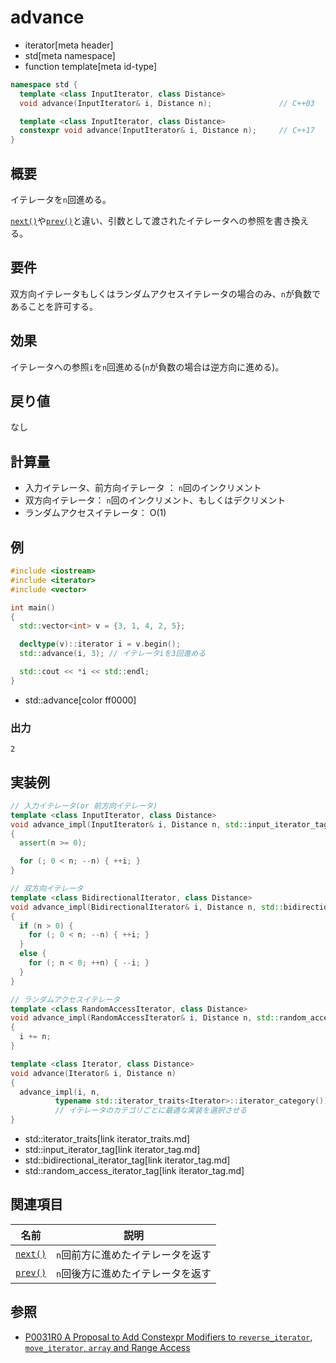 # advance
* iterator[meta header]
* std[meta namespace]
* function template[meta id-type]

```cpp
namespace std {
  template <class InputIterator, class Distance>
  void advance(InputIterator& i, Distance n);               // C++03

  template <class InputIterator, class Distance>
  constexpr void advance(InputIterator& i, Distance n);     // C++17
}
```

## 概要
イテレータを`n`回進める。

[`next()`](next.md)や[`prev()`](prev.md)と違い、引数として渡されたイテレータへの参照を書き換える。

## 要件
双方向イテレータもしくはランダムアクセスイテレータの場合のみ、`n`が負数であることを許可する。


## 効果
イテレータへの参照`i`を`n`回進める(`n`が負数の場合は逆方向に進める)。


## 戻り値
なし


## 計算量

- 入力イテレータ、前方向イテレータ ： `n`回のインクリメント
- 双方向イテレータ： `n`回のインクリメント、もしくはデクリメント
- ランダムアクセスイテレータ： O(1)

## 例
```cpp example
#include <iostream>
#include <iterator>
#include <vector>

int main()
{
  std::vector<int> v = {3, 1, 4, 2, 5};

  decltype(v)::iterator i = v.begin();
  std::advance(i, 3); // イテレータiを3回進める

  std::cout << *i << std::endl;
}
```
* std::advance[color ff0000]

### 出力
```
2
```

## 実装例
```cpp
// 入力イテレータ(or 前方向イテレータ)
template <class InputIterator, class Distance>
void advance_impl(InputIterator& i, Distance n, std::input_iterator_tag)
{
  assert(n >= 0);

  for (; 0 < n; --n) { ++i; }
}

// 双方向イテレータ
template <class BidirectionalIterator, class Distance>
void advance_impl(BidirectionalIterator& i, Distance n, std::bidirectional_iterator_tag)
{
  if (n > 0) {
    for (; 0 < n; --n) { ++i; }
  }
  else {
    for (; n < 0; ++n) { --i; }
  }
}

// ランダムアクセスイテレータ
template <class RandomAccessIterator, class Distance>
void advance_impl(RandomAccessIterator& i, Distance n, std::random_access_iterator_tag)
{
  i += n;
}

template <class Iterator, class Distance>
void advance(Iterator& i, Distance n)
{
  advance_impl(i, n,
          typename std::iterator_traits<Iterator>::iterator_category());
          // イテレータのカテゴリごとに最適な実装を選択させる
}
```
* std::iterator_traits[link iterator_traits.md]
* std::input_iterator_tag[link iterator_tag.md]
* std::bidirectional_iterator_tag[link iterator_tag.md]
* std::random_access_iterator_tag[link iterator_tag.md]


## 関連項目

| 名前                | 説明                              |
|---------------------|-----------------------------------|
| [`next()`](next.md) | `n`回前方に進めたイテレータを返す |
| [`prev()`](prev.md) | `n`回後方に進めたイテレータを返す |


## 参照
- [P0031R0 A Proposal to Add Constexpr Modifiers to `reverse_iterator`, `move_iterator`, `array` and Range Access](http://www.open-std.org/jtc1/sc22/wg21/docs/papers/2015/p0031r0.html)
